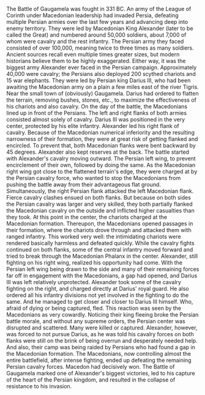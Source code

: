 The Battle of Gaugamela was fought in 331 BC. An army of the League of Corinth under Macedonian leadership had invaded Persia, defeating multiple Persian armies over the last few years and advancing deep into enemy territory. They were led by Macedonian King Alexander (later to be called the Great) and numbered around 50,000 soldiers, about 7,000 of whom were cavalry and the rest infantry.
The Persian army they faced consisted of over 100,000, meaning twice to three times as many soldiers. Ancient sources recall even multiple times greater sizes, but modern historians believe them to be highly exaggerated. Either way, it was the biggest army Alexander ever faced in the Persian campaign. Approximately 40,000 were cavalry; the Persians also deployed 200 scythed chariots and 15 war elephants.
 They were led by Persian king Darius III, who had been awaiting the Macedonian army on a plain a few miles east of the river Tigris. Near the small town of (obviously) Gaugamela. Darius had ordered to flatten the terrain, removing bushes, stones, etc., to maximize the effectiveness of his chariots and also cavalry.
 On the day of the battle, the Macedonians lined up in front of the Persians. The left and right flanks of both armies consisted almost solely of cavalry. Darius III was positioned in the very center, protected by his elite infantry. Alexander led his right flank of cavalry. Because of the Macedonian numerical inferiority and the resulting narrowness of their formation, they were at great risk of getting flanked and encircled. To prevent that, both Macedonian flanks were bent backward by 45 degrees. Alexander also kept reserves at the back.
The battle started with Alexander's cavalry moving outward. The Persian left wing, to prevent encirclement of their own, followed by doing the same. As the Macedonian right wing got close to the flattened terrain's edge, they were charged at by the Persian cavalry force, who wanted to stop the Macedonians from pushing the battle away from their advantageous flat ground. Simultaneously, the right Persian flank attacked the left Macedonian flank. Fierce cavalry clashes ensued on both flanks. But because on both sides the Persian cavalry was larger and very skilled, they both partially flanked the Macedonian cavalry on the outside and inflicted higher casualties than they took.
At this point in the center, the chariots charged at the Macedonian formation. Thereupon, the Macedonians opened passages in their formation, where the chariots drove through and attacked them with ranged infantry. This worked very well: the intimidating chariots were rendered basically harmless and defeated quickly.
While the cavalry fights continued on both flanks, some of the central infantry moved forward and tried to break through the Macedonian Phalanx in the center.
Alexander, still fighting on his right wing, realized his opportunity had come. With the Persian left wing being drawn to the side and many of their remaining forces far off in engagement with the Macedonians, a gap had opened, and Darius III was left relatively unprotected. Alexander took some of the cavalry fighting on the right, and charged directly at Darius' royal guard. He also ordered all his infantry divisions not yet involved in the fighting to do the same.
And he managed to get closer and closer to Darius III himself. Who, afraid of dying or being captured, fled. This reaction was seen by the Macedonians as very cowardly.
Noticing their king fleeing broke the Persian battle morale, and without any supreme orders, the Persian center was disrupted and scattered. Many were killed or captured. Alexander, however, was forced to not pursue Darius, as he was told his cavalry forces on both flanks were still on the brink of being overrun and desperately needed help. And also, their camp was being raided by Persians who had found a gap in the Macedonian formation.
The Macedonians, now controlling almost the entire battlefield, after intense fighting, ended up defeating the remaining Persian cavalry forces. 
Macedon had decisively won. The Battle of Gaugamela marked one of Alexander's biggest victories, led to his capture of the heart of the Persian kingdom, and resulted in the collapse of resistance to his invasion.
